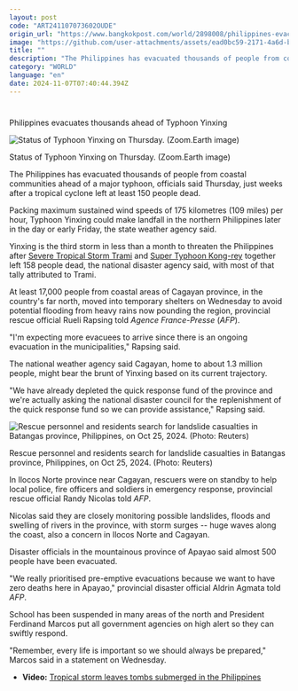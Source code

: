 ```yaml
---
layout: post
code: "ART241107073602OUDE"
origin_url: "https://www.bangkokpost.com/world/2898008/philippines-evacuates-thousands-ahead-of-typhoon-yinxing"
image: "https://github.com/user-attachments/assets/ead0bc59-2171-4a6d-bff5-f600bbeb33b6"
title: ""
description: "The Philippines has evacuated thousands of people from coastal communities ahead of a major typhoon, officials said Thursday, just weeks after a tropical cyclone left at least 150 people dead."
category: "WORLD"
language: "en"
date: 2024-11-07T07:40:44.394Z
---
```


# 

Philippines evacuates thousands ahead of Typhoon Yinxing

![Status of Typhoon Yinxing on Thursday. (Zoom.Earth image)](https://github.com/user-attachments/assets/30e897f6-9430-400c-95b3-eb832190aa06)

Status of Typhoon Yinxing on Thursday. (Zoom.Earth image)

The Philippines has evacuated thousands of people from coastal communities ahead of a major typhoon, officials said Thursday, just weeks after a tropical cyclone left at least 150 people dead.

Packing maximum sustained wind speeds of 175 kilometres (109 miles) per hour, Typhoon Yinxing could make landfall in the northern Philippines later in the day or early Friday, the state weather agency said.

Yinxing is the third storm in less than a month to threaten the Philippines after [Severe Tropical Storm Trami](https://www.bangkokpost.com/thailand/general/2891466/storm-trami-affecting-part-of-northeast) and [Super Typhoon Kong-rey](https://www.bangkokpost.com/thailand/general/2894403/typhoon-kong-rey-kills-one-thai-in-taiwan) together left 158 people dead, the national disaster agency said, with most of that tally attributed to Trami.

At least 17,000 people from coastal areas of Cagayan province, in the country's far north, moved into temporary shelters on Wednesday to avoid potential flooding from heavy rains now pounding the region, provincial rescue official Rueli Rapsing told _Agence France-Presse_ (_AFP_).

"I'm expecting more evacuees to arrive since there is an ongoing evacuation in the municipalities," Rapsing said.

The national weather agency said Cagayan, home to about 1.3 million people, might bear the brunt of Yinxing based on its current trajectory.

"We have already depleted the quick response fund of the province and we're actually asking the national disaster council for the replenishment of the quick response fund so we can provide assistance," Rapsing said.

![Rescue personnel and residents search for landslide casualties in Batangas province, Philippines, on Oct 25, 2024. (Photo: Reuters)](https://github.com/user-attachments/assets/052dcf8a-9a08-471d-991b-b17a93314dbd)

Rescue personnel and residents search for landslide casualties in Batangas province, Philippines, on Oct 25, 2024. (Photo: Reuters)

In Ilocos Norte province near Cagayan, rescuers were on standby to help local police, fire officers and soldiers in emergency response, provincial rescue official Randy Nicolas told _AFP_.

Nicolas said they are closely monitoring possible landslides, floods and swelling of rivers in the province, with storm surges -- huge waves along the coast, also a concern in Ilocos Norte and Cagayan.

Disaster officials in the mountainous province of Apayao said almost 500 people have been evacuated.

"We really prioritised pre-emptive evacuations because we want to have zero deaths here in Apayao," provincial disaster official Aldrin Agmata told _AFP_.

School has been suspended in many areas of the north and President Ferdinand Marcos put all government agencies on high alert so they can swiftly respond.

"Remember, every life is important so we should always be prepared," Marcos said in a statement on Wednesday.

*   **Video:** [Tropical storm leaves tombs submerged in the Philippines](https://www.bangkokpost.com/video/world/2897946/tropical-storm-trami-leaves-tombs-submerged-in-the-philippines)